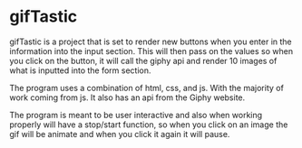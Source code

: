 # gifTastic

gifTastic is a project that is set to render new buttons when you enter in the information into the input section. This will then pass on the values so when you click on the button, it will call the giphy api and render 10 images of what is inputted into the form section.

The program uses a combination of html, css, and js. With the majority of work coming from js. It also has an api from the Giphy website.

The program is meant to be user interactive and also when working properly will have a stop/start function, so when you click on an image the gif will be animate and when you click it again it will pause.


